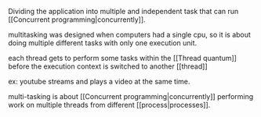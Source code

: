 Dividing the application into multiple and independent task that can run [[Concurrent programming|concurrently]].

multitasking was designed when computers had a single cpu, so it is about doing multiple different tasks with only one execution unit.

each thread gets to perform some tasks within the [[Thread quantum]] before the execution context is switched to another [[thread]]

ex: youtube streams and plays a video at the same time.

multi-tasking is about [[Concurrent programming|concurrently]] performing work on multiple threads from different [[process|processes]].